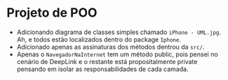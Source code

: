 # Projeto de POO

- Adicionando diagrama de classes simples chamado `iPhone - UML.jpg`. Ah, e todos estão localizados dentro do package `Iphone`.
- Adicionado apenas as assinaturas dos métodos dentrou da `src/`.
- Apenas o `NavegadorNaInternet` tem um método public, pois pensei no cenário de DeepLink e o restante está propositalmente private pensando em isolar as responsabilidades de cada camada.
